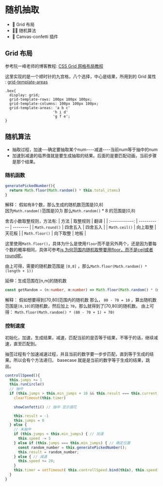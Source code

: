 # 随机抽取


- 🍔 Grid 布局
- 🐱‍🚀 随机算法
- 🍳 Canvas-confetti 插件

## Grid 布局

参考阮一峰老师的博客教程: [CSS Grid 网格布局教程](https://www.ruanyifeng.com/blog/2019/03/grid-layout-tutorial.html)  

这里实现的是一个顺时针的九宫格，八个选择，中心是结果，所用到的 Grid 属性 : [grid-template-areas](https://developer.mozilla.org/zh-CN/docs/Web/CSS/grid-template-areas)

```
.box{
  display: grid;
  grid-template-rows: 100px 100px 100px;
  grid-template-columns: 100px 100px 100px;
  grid-template-areas: 'a b c'
                      'h i d'
                      'g f e';
}
```

## 随机算法

- 抽取过程，加速---确定要抽取某个num----减速----当前num等于抽中的num
- 加速到减速的临界值就是要生成抽取的结果。后面的是要匹配动画，当前步骤是那个结果。

### 随机函数

```ts
generatePickedNumber(){
  return Math.floor(Math.random() * this.total_items)
}
```

解释：
假如有8个数，那么生成的随机数范围是[0,8]  
因为`Math.random()`范围是[0,1) 那么`Math.random()` * 8 的范围是[0,8) 

舍去小数取整规则，方法有:
|       方法     |   取整规则   |   翻译    |
| :------------: | ----------- | -------- |
| `Math.round()` | 四舍五入     |  四舍五入 |
| `Math.ceil()`  |   向上取整   |   天花板 |
| `Math.floor()` |   向下取整   |   地板   |

这里使用`Math.floor()`，具体为什么是使用`floor`而不是另外两个，还是因为要每个数的概率相同，具体可参考[js 为何范围内随机取整要用floor，而不是ceil或者round呢](https://www.cnblogs.com/echolun/p/11186622.html)。

由上可得，需要的随机数范围是 `[0,8]` ，那么`Math.floor(Math.random() * (length + 1))`


延伸：生成范围在[n,m]的随机数

```ts
const getRandom = (n:number, m:number) => Math.floor(Math.random() * (m - n + 1) + n)
```

解释：
假如想要得到[70,80]范围内的随机数
那么， `80 - 70 = 10` ，算出随机数范围是`[0,10]`的随机数，然后加上 `70`，那么就得到了[70,80]的随机数。 
由上可得： `Math.floor(Math.random() * (80 - 70 + 1) + 70)`

### 控制速度

初始化，加速，生成结果，减速，匹配当前的是否等于结果，不等于的话，继续减速，直至匹配到。

抽签过程有个加速减速过程，并且当前的数字要一步步匹配，直到等于生成的结果。所以会有个方法递归，
basecase 就是是当前的数字等于生成的结果，跳出。


```ts
controllSpeed(){
  this.jumps += 1
  this.runCircle()
  // 抽中
  if (this.jumps > this.min_jumps + 10 && this.result === this.current_index) {
    clearTimeout(this.timer)
    
    showConfetti() // 抽中 显示烟花

    this.result = -1
    this.jumps = 0
  } else {
    // 未抽中
    if (this.jumps < this.min_jumps) { // 加速
      this.speed -= 5
    } else if (this.jumps === this.min_jumps) { // 确定位置
      const random_number = this.generatePickedNumber();
      this.result = random_number;
    } else { // 減速
      this.speed += 20;
    }
    this.timer = setTimeout( this.controllSpeed.bind(this), this.speed)
  }
}
```
